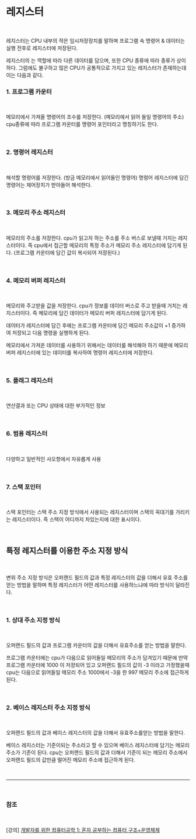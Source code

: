 # 레지스터

<br>

레지스터는 CPU 내부의 작은 임시저장장치를 말하며 프로그램 속 명령어 & 데이터는 실행 전후로 레지스터에 저장된다.

레지스터의 는 역할에 따라 다른 데이터를 담으며, 또한 CPU 종류에 따라 종류가 상이하다. 그럼에도 불구하고 많은 CPU가 공통적으로 가지고 있는 레지스터가 존재하는데 이는 다음과 같다.

### 1. 프로그램 카운터

<br>

메모리에서 가져올 명령어의 조수를 저장한다. (메모리에서 읽어 들일 명령어의 주소)
cpu종류에 따라 프로그램 카운터를 명령어 포인터라고 명칭하기도 한다.

<br>


### 2. 명령어 레지스터

<br>

해석할 명령어를 저장한다. (방금 메모리에서 읽어들인 명령어) 명령어 레지스터에 담긴
명령어는 제어장치가 받아들어 해석한다.

<br>

### 3. 메모리 주소 레지스터

<br>

메모리의 주소를 저장한다. cpu가 읽고자 하는 주소를 주소 버스로 보낼때 거치는 레지스터이다. 즉 cpu에서 접근할 메모리의 특정 주소가 메모리 주소 레지스터에 담기게 된다. (프로그램 카운터에 담긴 값이 복사되어 저장된다.)

<br>

### 4. 메모리 버퍼 레지스터

<br>

메모리와 주고받을 값을 저장한다. cpu가 정보를 데이터 버스로 주고 받을때 거치는 레지스터이다. 즉 메모리에 담긴 데이터가 메모리 버퍼 레지스터에 담기게 된다.

데이터가 레지스터에 담긴 후에는 프로그램 카운터에 담긴 메모리 주소값이 +1 증가하여
저장되고 다음 명령을 실행하게 된다. 

메모리에서 가져온 데이터를 사용하기 위해서는 데이터를 해석해야 하기 때문에 메모리 버퍼 레지스터에 있는 데이터를 복사하여 명령어 레지스터에 저장한다.

<br>

### 5. 플래그 레지스터

<br>

연산결과 또는 CPU 상태에 대한 부가적인 정보

<br>

### 6. 범용 레지스터

<br>

다양하고 일반적인 사오항에서 자유롭게 사용

<br>

### 7. 스택 포인터 

<br>

스택 포인터는 스택 주소 지정 방식에서 사용되는 레지스터이며 스택의 꼭대기를 가리키는 레지스터이다. 즉 스택이 어디까지 차있는지에 대한 표시이다.

<br>

## 특정 레지스터를 이용한 주소 지정 방식

<br>

변위 주소 지정 방식은 오퍼랜드 필드의 값과 특정 레지스터의 값을 더해서 유효 주소를 얻는 방법을 말하며 특정 레지스터가 어떤 레지스터를 사용하느냐에 따라 방식이 달라진다. 

<br>

### 1. 상대 주소 지정 방식

<br>

오퍼랜드 필드의 값과 프로그램 카운터의 값을 더해서 유효주소를 얻는 방법을 말한다. 

프로그램 카운터에는 cpu가 다음으로 읽어들일 메모리의 주소가 담겨있기 때문에 만약 
프로그램 카운터에 1000 이 저장되어 있고 오퍼랜드 필드의 값이 -3 이라고 가정했을때
cpu는 다음으로 읽어들일 메모리 주소 1000에서 -3을 한 997 메모리 주소에 접근하게 된다.

<br>

### 2. 베이스 레지스터 주소 지정 방식

<br>

오퍼랜드 필드의 값과 베이스 레지스터의 값을 더해서 유효주소를얻는 방법을 말한다.

베이스 레지스터는 기준이되는 주소라고 할 수 있으며 베이스 레지스터에 담기는 메모리 주소가 기준이 된다. cpu는 오퍼랜드 필드의 값과 더해서 기준이 되는 메모리 주소에서 오퍼랜드 필드의 값만큼 떨어진 메모리 주소에 접근하게 된다.


<br>

--- 

<br>

### 참조

<br>

[강의] [개발자를 위한 컴퓨터공학 1: 혼자 공부하는 컴퓨터 구조+운영체제](https://www.inflearn.com/course/%ED%98%BC%EC%9E%90-%EA%B3%B5%EB%B6%80%ED%95%98%EB%8A%94-%EC%BB%B4%ED%93%A8%ED%84%B0%EA%B5%AC%EC%A1%B0-%EC%9A%B4%EC%98%81%EC%B2%B4%EC%A0%9C)
